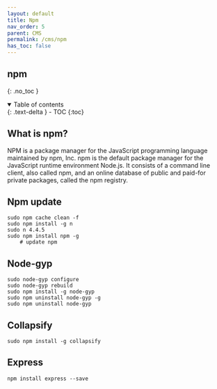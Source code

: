 ```yaml
---
layout: default    
title: Npm
nav_order: 5
parent: CMS
permalink: /cms/npm
has_toc: false
---
```


## npm
{: .no_toc } 

<details open markdown="block">
  <summary>
    Table of contents
  </summary>
  {: .text-delta }
- TOC
{:toc}
</details>

## What is npm?

NPM is a package manager for the JavaScript programming language maintained by npm, Inc. npm is the default package manager for the JavaScript runtime environment Node.js. It consists of a command line client, also called npm, and an online database of public and paid-for private packages, called the npm registry.

## Npm update

```
sudo npm cache clean -f
sudo npm install -g n
sudo n 4.4.5
sudo npm install npm -g
    # update npm 
```

## Node-gyp

```
sudo node-gyp configure
sudo node-gyp rebuild
sudo npm install -g node-gyp
sudo npm uninstall node-gyp -g
sudo npm uninstall node-gyp
```

## Collapsify

```
sudo npm install -g collapsify
```

## Express

```
npm install express --save
```